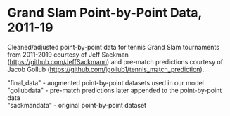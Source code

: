 # Grand Slam Point-by-Point Data, 2011-19

Cleaned/adjusted point-by-point data for tennis Grand Slam tournaments from 2011-2019 courtesy of Jeff Sackman (https://github.com/JeffSackmann) and pre-match predictions courtesy of Jacob Gollub (https://github.com/jgollub1/tennis_match_prediction). 

"final_data" - augmented point-by-point datasets used in our model  
"gollubdata" - pre-match predictions later appended to the point-by-point data  
"sackmandata" - original point-by-point dataset

